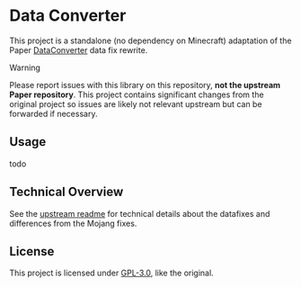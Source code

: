 Data Converter
==

This project is a standalone (no dependency on Minecraft) adaptation of the Paper
[DataConverter](https://github.com/PaperMC/DataConverter) data fix rewrite.

> [!WARNING]  
> Please report issues with this library on this repository, **not the upstream Paper repository**. This project
> contains significant changes from the original project so issues are likely not relevant upstream but can be
> forwarded if necessary.

## Usage

todo

## Technical Overview

See the [upstream readme](https://github.com/PaperMC/DataConverter?tab=readme-ov-file#technical-overview) for
technical details about the datafixes and differences from the Mojang fixes.

## License

This project is licensed under [GPL-3.0](LICENSE), like the original.
